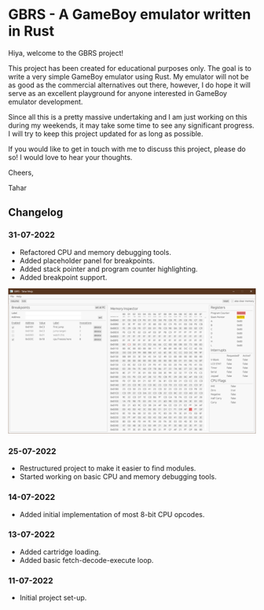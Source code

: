 # GBRS - A GameBoy emulator written in Rust
Hiya, welcome to the GBRS project!

This project has been created for educational purposes only. The goal is to write a very simple
GameBoy emulator using Rust. My emulator will not be as good as the commercial alternatives out
there, however, I do hope it will serve as an excellent playground for anyone interested in GameBoy
emulator development.

Since all this is a pretty massive undertaking and I am just working on this during my weekends, it
may take some time to see any significant progress. I will try to keep this project updated for as
long as possible.

If you would like to get in touch with me to discuss this project, please do so! I would love to
hear your thoughts.

Cheers,

Tahar

## Changelog
### 31-07-2022
- Refactored CPU and memory debugging tools.
- Added placeholder panel for breakpoints.
- Added stack pointer and program counter highlighting.
- Added breakpoint support.

![debugger preview](./media/20220721.png)

### 25-07-2022
- Restructured project to make it easier to find modules.
- Started working on basic CPU and memory debugging tools.

### 14-07-2022
- Added initial implementation of most 8-bit CPU opcodes.

### 13-07-2022
- Added cartridge loading.
- Added basic fetch-decode-execute loop.

### 11-07-2022
- Initial project set-up.
